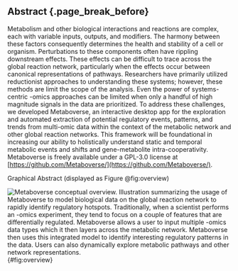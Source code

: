 ## Abstract {.page_break_before}

Metabolism and other biological interactions and reactions are complex, each with variable inputs, outputs, and modifiers. The harmony between these factors consequently determines the health and stability of a cell or organism. Perturbations to these components often have rippling downstream effects. These effects can be difficult to trace across the global reaction network, particularly when the effects occur between canonical representations of pathways. Researchers have primarily utilized reductionist approaches to understanding these systems; however, these methods are limit the scope of the analysis. Even the power of systems-centric -omics approaches can be limited when only a  handful of high magnitude signals in the data are prioritized. To address these challenges, we developed Metaboverse, an interactive desktop app for the exploration and automated extraction of potential regulatory events, patterns, and trends from multi-omic data within the context of the metabolic network and other global reaction networks. This framework will be foundational in increasing our ability to holistically understand static and temporal metabolic events and shifts and gene-metabolite intra-cooperativity. Metaboverse is freely available under a GPL-3.0 license at [https://github.com/Metaboverse/](https://github.com/Metaboverse/).

Graphical Abstract (displayed as Figure @fig:overview)

![
  **Metaboverse conceptual overview.**
  Illustration summarizing the usage of Metaboverse to model biological data on the global reaction network to rapidly identify regulatory hotspots. Traditionally, when a scientist performs an -omics experiment, they tend to focus on a couple of features that are differentially regulated. Metaboverse allows a user to input multiple -omics data types which it then layers across the metabolic network. Metaboverse then uses this integrated model to identify interesting regulatory patterns in the data. Users can also dynamically explore metabolic pathways and other network representations.
](./content/figures/graphical_abstract.png "Square image"){#fig:overview}
